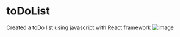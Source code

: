 # toDoList
Created a toDo list using javascript with React framework
![image](https://github.com/tae7un/toDoList/assets/150519338/cce56db8-9f95-4bd8-9a0a-81f2a5915eff)
